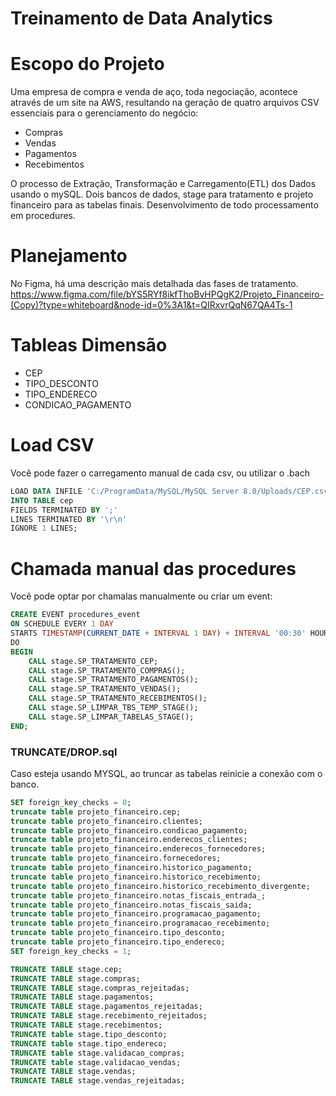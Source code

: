 # Treinamento de Data Analytics
# Escopo do Projeto

Uma empresa de compra e venda de aço, toda negociação, acontece através de um site na AWS, resultando na geração de quatro arquivos CSV essenciais para o gerenciamento do  negócio:
- Compras
- Vendas
- Pagamentos
- Recebimentos

O processo de Extração, Transformação e Carregamento(ETL) dos Dados usando o mySQL.
Dois bancos de dados, stage para tratamento e projeto financeiro para as tabelas finais.
Desenvolvimento de todo processamento em procedures.

# Planejamento
No Figma, há uma descrição mais detalhada das fases de tratamento.
https://www.figma.com/file/bYS5RYf8ikfThoBvHPQgK2/Projeto_Financeiro-(Copy)?type=whiteboard&node-id=0%3A1&t=QIRxvrQqN67QA4Ts-1
# Tableas Dimensão
- CEP
- TIPO_DESCONTO
- TIPO_ENDERECO
- CONDICAO_PAGAMENTO

# Load CSV

Você pode fazer o carregamento manual de cada csv, ou utilizar o .bach
```sql
LOAD DATA INFILE 'C:/ProgramData/MySQL/MySQL Server 8.0/Uploads/CEP.csv'
INTO TABLE cep
FIELDS TERMINATED BY ';' 
LINES TERMINATED BY '\r\n'
IGNORE 1 LINES;
```
# Chamada manual das procedures
Você pode optar por chamalas manualmente ou criar um event:
```sql
CREATE EVENT procedures_event
ON SCHEDULE EVERY 1 DAY
STARTS TIMESTAMP(CURRENT_DATE + INTERVAL 1 DAY) + INTERVAL '00:30' HOUR_MINUTE
DO
BEGIN
    CALL stage.SP_TRATAMENTO_CEP;
    CALL stage.SP_TRATAMENTO_COMPRAS();
    CALL stage.SP_TRATAMENTO_PAGAMENTOS();
    CALL stage.SP_TRATAMENTO_VENDAS();
    CALL stage.SP_TRATAMENTO_RECEBIMENTOS();
    CALL stage.SP_LIMPAR_TBS_TEMP_STAGE();
    CALL stage.SP_LIMPAR_TABELAS_STAGE();
END;
```


### TRUNCATE/DROP.sql
Caso esteja usando MYSQL, ao truncar as tabelas reinicie a conexão com o banco.
```sql
SET foreign_key_checks = 0;
truncate table projeto_financeiro.cep;
truncate table projeto_financeiro.clientes;
truncate table projeto_financeiro.condicao_pagamento;
truncate table projeto_financeiro.enderecos_clientes;
truncate table projeto_financeiro.enderecos_fornecedores;
truncate table projeto_financeiro.fornecedores;
truncate table projeto_financeiro.historico_pagamento;
truncate table projeto_financeiro.historico_recebimento;
truncate table projeto_financeiro.historico_recebimento_divergente;
truncate table projeto_financeiro.notas_fiscais_entrada_;
truncate table projeto_financeiro.notas_fiscais_saida;
truncate table projeto_financeiro.programacao_pagamento;
truncate table projeto_financeiro.programacao_recebimento;
truncate table projeto_financeiro.tipo_desconto;
truncate table projeto_financeiro.tipo_endereco;
SET foreign_key_checks = 1;

TRUNCATE TABLE stage.cep;
TRUNCATE TABLE stage.compras;
TRUNCATE TABLE stage.compras_rejeitadas;
TRUNCATE TABLE stage.pagamentos;
TRUNCATE TABLE stage.pagamentos_rejeitadas;
TRUNCATE TABLE stage.recebimento_rejeitados;
TRUNCATE TABLE stage.recebimentos;
TRUNCATE table stage.tipo_desconto;
TRUNCATE table stage.tipo_endereco;
TRUNCATE table stage.validacao_compras;
TRUNCATE table stage.validacao_vendas;
TRUNCATE TABLE stage.vendas;
TRUNCATE TABLE stage.vendas_rejeitadas;
```
